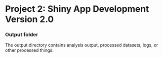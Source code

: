 # Project 2: Shiny App Development Version 2.0

### Output folder

The output directory contains analysis output, processed datasets, logs, or other processed things.

